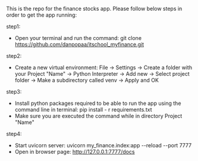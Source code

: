 This is the repo for the finance stocks app. 
Please follow below steps in order to get the app running:

step1: 
- Open your terminal and run the command: git clone https://github.com/danpopaa/itschool_myfinance.git 

step2: 
- Create a new virtual environment:
   File -> Settings -> Create a folder with your Project "Name" -> Python Interpreter -> Add new -> Select project folder -> Make a subdirectory called venv -> Apply and OK 

step3: 
- Install python packages required to be able to run the app using the command line in terminal: pip install - r requirements.txt
- Make sure you are executed the command while in directory Project "Name"

step4:
- Start uvicorn server: uvicorn my_finance.index:app --reload --port 7777
- Open in browser page: http://127.0.0.1:7777/docs
